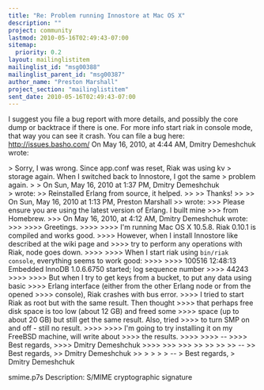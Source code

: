 ```yaml
---
title: "Re: Problem running Innostore at Mac OS X"
description: ""
project: community
lastmod: 2010-05-16T02:49:43-07:00
sitemap:
  priority: 0.2
layout: mailinglistitem
mailinglist_id: "msg00388"
mailinglist_parent_id: "msg00387"
author_name: "Preston Marshall"
project_section: "mailinglistitem"
sent_date: 2010-05-16T02:49:43-07:00
---
```



I suggest you file a bug report with more details, and possibly the core dump 
or backtrace if there is one. For more info start riak in console mode, that 
way you can see it crash. You can file a bug here: http://issues.basho.com/
On May 16, 2010, at 4:44 AM, Dmitry Demeshchuk wrote:

&gt; Sorry, I was wrong. Since app.conf was reset, Riak was using kv
&gt; storage again. When I switched back to Innostore, I got the same
&gt; problem again.
&gt; 
&gt; On Sun, May 16, 2010 at 1:37 PM, Dmitry Demeshchuk  
&gt; wrote:
&gt;&gt; Reinstalled Erlang from source, it helped.
&gt;&gt; 
&gt;&gt; Thanks!
&gt;&gt; 
&gt;&gt; On Sun, May 16, 2010 at 1:13 PM, Preston Marshall
&gt;&gt;  wrote:
&gt;&gt;&gt; Please ensure you are using the latest version of Erlang. I built mine 
&gt;&gt;&gt; from Homebrew.
&gt;&gt;&gt; On May 16, 2010, at 4:12 AM, Dmitry Demeshchuk wrote:
&gt;&gt;&gt; 
&gt;&gt;&gt;&gt; Greetings.
&gt;&gt;&gt;&gt; 
&gt;&gt;&gt;&gt; I'm running Mac OS X 10.5.8. Riak 0.10.1 is compiled and works good.
&gt;&gt;&gt;&gt; However, when I install Innostore like described at the wiki page and
&gt;&gt;&gt;&gt; try to perform any operations with Riak, node goes down.
&gt;&gt;&gt;&gt; 
&gt;&gt;&gt;&gt; When I start riak using `bin/riak console`, everything seems to work good:
&gt;&gt;&gt;&gt; 
&gt;&gt;&gt;&gt; 100516 12:48:13 Embedded InnoDB 1.0.6.6750 started; log sequence number 
&gt;&gt;&gt;&gt; 44243
&gt;&gt;&gt;&gt; 
&gt;&gt;&gt;&gt; But when I try to get keys from a bucket, to put any data using basic
&gt;&gt;&gt;&gt; Erlang interface (either from the other Erlang node or from the opened
&gt;&gt;&gt;&gt; console), Riak crashes with bus error.
&gt;&gt;&gt;&gt; I tried to start Riak as root but with the same result. Then thought
&gt;&gt;&gt;&gt; that perhaps free disk space is too low (about 12 GB) and freed some
&gt;&gt;&gt;&gt; space (up to about 20 GB) but still get the same result. Also, tried
&gt;&gt;&gt;&gt; to turn SMP on and off - still no result.
&gt;&gt;&gt;&gt; 
&gt;&gt;&gt;&gt; I'm going to try installing it on my FreeBSD machine, will write about
&gt;&gt;&gt;&gt; the results.
&gt;&gt;&gt;&gt; 
&gt;&gt;&gt;&gt; --
&gt;&gt;&gt;&gt; Best regards,
&gt;&gt;&gt;&gt; Dmitry Demeshchuk
&gt;&gt;&gt;&gt; 
&gt;&gt;&gt; 
&gt;&gt;&gt; 
&gt;&gt; 
&gt;&gt; 
&gt;&gt; 
&gt;&gt; --
&gt;&gt; Best regards,
&gt;&gt; Dmitry Demeshchuk
&gt;&gt; 
&gt; 
&gt; 
&gt; 
&gt; -- 
&gt; Best regards,
&gt; Dmitry Demeshchuk

smime.p7s
Description: S/MIME cryptographic signature
